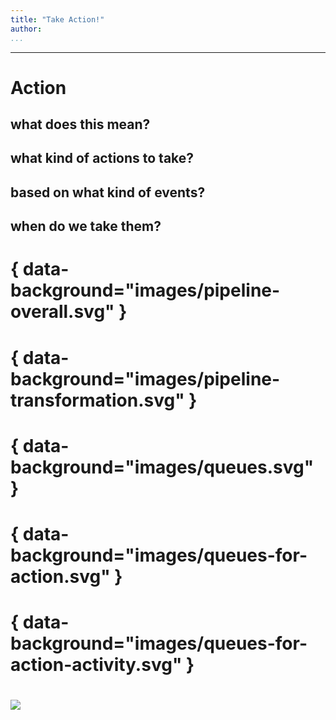 ```yaml
---
title: "Take Action!"
author:
...
```


---

# Action

## what does this mean?

## what kind of actions to take?

## based on what kind of events?

## when do we take them?

# { data-background="images/pipeline-overall.svg" }

# { data-background="images/pipeline-transformation.svg" }

# { data-background="images/queues.svg" }

# { data-background="images/queues-for-action.svg" }

# { data-background="images/queues-for-action-activity.svg" }


#

<img class="logo" src="images/berkeley-school-of-information-logo.png"/>


